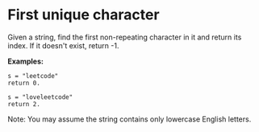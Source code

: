 # First unique character

Given a string, find the first non-repeating character in it and return its index. If it doesn't exist, return -1.

**Examples:**

```
s = "leetcode"
return 0.
```

```
s = "loveleetcode"
return 2.
```

Note: You may assume the string contains only lowercase English letters.